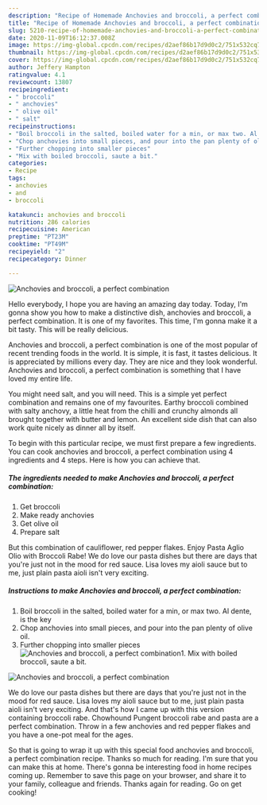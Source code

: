 ```yaml
---
description: "Recipe of Homemade Anchovies and broccoli, a perfect combination"
title: "Recipe of Homemade Anchovies and broccoli, a perfect combination"
slug: 5210-recipe-of-homemade-anchovies-and-broccoli-a-perfect-combination
date: 2020-11-09T16:12:37.008Z
image: https://img-global.cpcdn.com/recipes/d2aef86b17d9d0c2/751x532cq70/anchovies-and-broccoli-a-perfect-combination-recipe-main-photo.jpg
thumbnail: https://img-global.cpcdn.com/recipes/d2aef86b17d9d0c2/751x532cq70/anchovies-and-broccoli-a-perfect-combination-recipe-main-photo.jpg
cover: https://img-global.cpcdn.com/recipes/d2aef86b17d9d0c2/751x532cq70/anchovies-and-broccoli-a-perfect-combination-recipe-main-photo.jpg
author: Jeffery Hampton
ratingvalue: 4.1
reviewcount: 13807
recipeingredient:
- " broccoli"
- " anchovies"
- " olive oil"
- " salt"
recipeinstructions:
- "Boil broccoli in the salted, boiled water for a min, or max two. Al dente, is the key"
- "Chop anchovies into small pieces, and pour into the pan plenty of olive oil."
- "Further chopping into smaller pieces"
- "Mix with boiled broccoli, saute a bit."
categories:
- Recipe
tags:
- anchovies
- and
- broccoli

katakunci: anchovies and broccoli 
nutrition: 286 calories
recipecuisine: American
preptime: "PT23M"
cooktime: "PT49M"
recipeyield: "2"
recipecategory: Dinner

---
```



![Anchovies and broccoli, a perfect combination](https://img-global.cpcdn.com/recipes/d2aef86b17d9d0c2/751x532cq70/anchovies-and-broccoli-a-perfect-combination-recipe-main-photo.jpg)

Hello everybody, I hope you are having an amazing day today. Today, I'm gonna show you how to make a distinctive dish, anchovies and broccoli, a perfect combination. It is one of my favorites. This time, I'm gonna make it a bit tasty. This will be really delicious.

Anchovies and broccoli, a perfect combination is one of the most popular of recent trending foods in the world. It is simple, it is fast, it tastes delicious. It is appreciated by millions every day. They are nice and they look wonderful. Anchovies and broccoli, a perfect combination is something that I have loved my entire life.

You might need salt, and you will need. This is a simple yet perfect combination and remains one of my favourites. Earthy broccoli combined with salty anchovy, a little heat from the chilli and crunchy almonds all brought together with butter and lemon. An excellent side dish that can also work quite nicely as dinner all by itself.


To begin with this particular recipe, we must first prepare a few ingredients. You can cook anchovies and broccoli, a perfect combination using 4 ingredients and 4 steps. Here is how you can achieve that.

<!--inarticleads1-->

##### The ingredients needed to make Anchovies and broccoli, a perfect combination:

1. Get  broccoli
1. Make ready  anchovies
1. Get  olive oil
1. Prepare  salt


But this combination of cauliflower, red pepper flakes. Enjoy Pasta Aglio Olio with Broccoli Rabe! We do love our pasta dishes but there are days that you&#39;re just not in the mood for red sauce. Lisa loves my aioli sauce but to me, just plain pasta aioli isn&#39;t very exciting. 

<!--inarticleads2-->

##### Instructions to make Anchovies and broccoli, a perfect combination:

1. Boil broccoli in the salted, boiled water for a min, or max two. Al dente, is the key
1. Chop anchovies into small pieces, and pour into the pan plenty of olive oil.
1. Further chopping into smaller pieces
<img src="//assets-global.cpcdn.com/assets/icons/button_play-2c75c40dde080a61004c1f40b05d8f140eaff45d7e9e6481dc71c63d2e7c4909.png" alt="Anchovies and broccoli, a perfect combination">1. Mix with boiled broccoli, saute a bit.
<img src="//assets-global.cpcdn.com/assets/icons/button_play-2c75c40dde080a61004c1f40b05d8f140eaff45d7e9e6481dc71c63d2e7c4909.png" alt="Anchovies and broccoli, a perfect combination">

We do love our pasta dishes but there are days that you&#39;re just not in the mood for red sauce. Lisa loves my aioli sauce but to me, just plain pasta aioli isn&#39;t very exciting. And that&#39;s how I came up with this version containing broccoli rabe. Chowhound Pungent broccoli rabe and pasta are a perfect combination. Throw in a few anchovies and red pepper flakes and you have a one-pot meal for the ages. 

So that is going to wrap it up with this special food anchovies and broccoli, a perfect combination recipe. Thanks so much for reading. I'm sure that you can make this at home. There's gonna be interesting food in home recipes coming up. Remember to save this page on your browser, and share it to your family, colleague and friends. Thanks again for reading. Go on get cooking!

